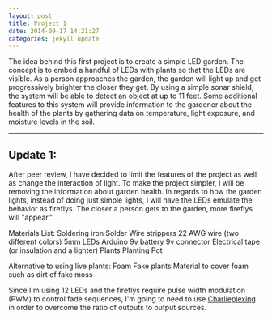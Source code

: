 ```yaml
---
layout: post
title: Project 1
date: 2014-09-17 14:21:27
categories: jekyll update
---
```

The idea behind this first project is to create a simple LED garden. The concept is to embed a handful of LEDs with plants so that the LEDs are visible. As a person approaches the garden, the garden will light up and get progressively brighter the closer they get. By using a simple sonar shield, the system will be able to detect an object at up to 11 feet. Some additional features to this system will provide information to the gardener about the health of the plants by gathering data on temperature, light exposure, and moisture levels in the soil.

---------
Update 1:
---------

After peer review, I have decided to limit the features of the project as well as change the interaction of light. To make the project simpler, I will be removing the information about garden health. In regards to how the garden lights, instead of doing just simple lights, I will have the LEDs emulate the behavior as fireflys. The closer a person gets to the garden, more fireflys will "appear."


Materials List:
Soldering iron
Solder
Wire strippers 
22 AWG wire (two different colors)
5mm LEDs
Arduino
9v battery
9v connector
Electrical tape (or insulation and a lighter)
Plants
Planting Pot

Alternative to using live plants:
Foam
Fake plants
Material to cover foam such as dirt of fake moss

Since I'm using 12 LEDs and the fireflys require pulse width modulation (PWM) to control fade sequences, I'm going to need to use <a href="http://misw9423.github.io/jekyll/update/2014/09/17/Charlieplexing.html">Charlieplexing</a> in order to overcome the ratio of outputs to output sources. 
